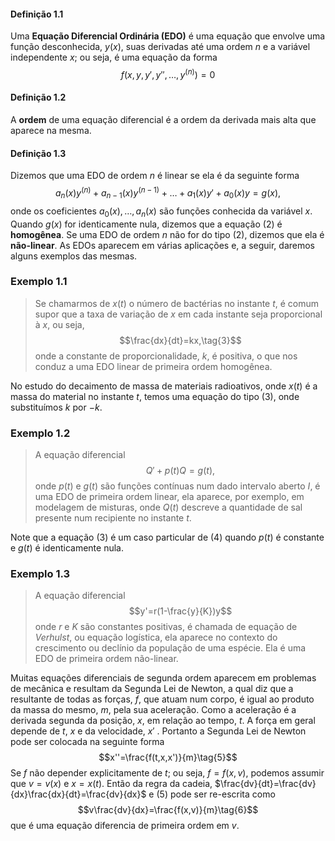 #### Definição 1.1
Uma **Equação Diferencial Ordinária (EDO)** é uma equação que envolve uma função desconhecida, $y(x)$, suas derivadas até uma ordem $n$ e a variável independente $x$; ou seja, é uma equação da forma
$$f(x,y,y',y'',\ldots,y^{(n)})=0\tag{1}$$
#### Definição 1.2
A **ordem** de uma equação diferencial é a ordem da derivada mais alta que aparece na mesma.

#### Definição 1.3
Dizemos que uma EDO  de ordem $n$ é linear se ela é da seguinte forma
$$a_n(x)y^{(n)}+a_{n-1}(x)y^{(n-1)}+\ldots+a_1(x)y'+a_0(x)y=g(x),\tag{2}$$
onde os coeficientes $a_0(x),\ldots,a_n(x)$ são funções conhecida da variável $x$. Quando $g(x)$ for identicamente nula, dizemos que a equação $(2)$ é **homogênea**.
Se uma EDO de ordem $n$ não for do tipo $(2)$, dizemos que ela é **não-linear**.
As EDOs aparecem em várias aplicações e, a seguir, daremos alguns exemplos das mesmas.

### Exemplo 1.1
>Se chamarmos de $x(t)$ o número de bactérias no instante $t$, é comum supor que a taxa de variação de $x$ em cada instante seja proporcional à $x$, ou seja,
$$\frac{dx}{dt}=kx,\tag{3}$$
onde a constante de proporcionalidade, $k$, é positiva, o que nos conduz a uma EDO linear de primeira ordem homogênea.

No estudo do decaimento de massa de materiais radioativos, onde $x(t)$ é a massa do material no instante $t$, temos uma equação do tipo $(3)$, onde substituímos $k$ por $-k$.

### Exemplo 1.2
>A equação diferencial
>$$Q'+p(t)Q=g(t),\tag{4}$$
>onde $p(t)$ e $g(t)$ são funções contínuas num dado intervalo aberto $I$, é uma EDO de primeira ordem linear, ela aparece, por exemplo, em modelagem de misturas, onde $Q(t)$ descreve a quantidade de sal presente num recipiente no instante $t$.

Note que a equação $(3)$ é um caso particular de $(4)$ quando $p(t)$ é constante e $g(t)$ é identicamente nula.

### Exemplo 1.3
>A equação diferencial
>$$y'=r(1-\frac{y}{K})y$$
>onde $r$ e $K$ são constantes positivas, é chamada de equação de *Verhulst*, ou equação logística, ela aparece no contexto do crescimento ou declínio da população de uma espécie. Ela é uma EDO de primeira ordem não-linear.

Muitas equações diferenciais de segunda ordem aparecem em problemas de mecânica e resultam da Segunda Lei de Newton, a qual diz que a resultante de todas as forças, $f$, que atuam num corpo, é igual ao produto da massa do mesmo, $m$, pela sua aceleração. Como a aceleração é a derivada segunda da posição, $x$, em relação ao tempo, $t$. A força em geral depende de $t$, $x$ e da velocidade, $x'$ . Portanto a Segunda Lei de Newton pode ser colocada na seguinte forma
$$x''=\frac{f(t,x,x')}{m}\tag{5}$$
Se $f$ não depender explicitamente de $t$; ou seja, $f=f(x,v)$, podemos assumir que $v=v(x)$ e $x=x(t)$. Então da regra da cadeia, $\frac{dv}{dt}=\frac{dv}{dx}\frac{dx}{dt}=\frac{dv}{dx}$ e $(5)$ pode ser re-escrita como
$$v\frac{dv}{dx}=\frac{f(x,v)}{m}\tag{6}$$
que é uma equação diferencia de primeira ordem em $v$.
